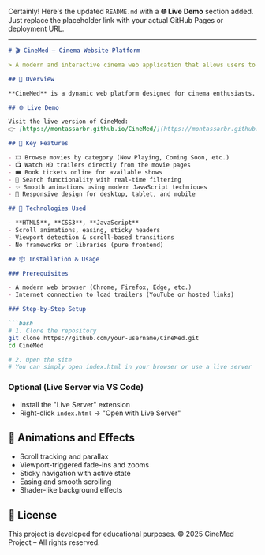 Certainly! Here's the updated `README.md` with a **🌐 Live Demo** section added. Just replace the placeholder link with your actual GitHub Pages or deployment URL.

---

````markdown
# 🎬 CineMed – Cinema Website Platform

> A modern and interactive cinema web application that allows users to browse movies, watch trailers, and book tickets online.

## 📘 Overview

**CineMed** is a dynamic web platform designed for cinema enthusiasts. It provides an intuitive user experience for discovering the latest movies, viewing trailers, and reserving tickets directly through the website. The platform was developed as part of an academic project to explore animation techniques, responsive design, and user interface interactions.

## 🌐 Live Demo

Visit the live version of CineMed:  
👉 [https://montassarbr.github.io/CineMed/](https://montassarbr.github.io/CineMed/)

## 🎯 Key Features

- 🎞️ Browse movies by category (Now Playing, Coming Soon, etc.)
- 📺 Watch HD trailers directly from the movie pages
- 🎟️ Book tickets online for available shows
- 🔎 Search functionality with real-time filtering
- ✨ Smooth animations using modern JavaScript techniques
- 📱 Responsive design for desktop, tablet, and mobile

## 🧰 Technologies Used

- **HTML5**, **CSS3**, **JavaScript**
- Scroll animations, easing, sticky headers
- Viewport detection & scroll-based transitions
- No frameworks or libraries (pure frontend)

## 📦 Installation & Usage

### Prerequisites

- A modern web browser (Chrome, Firefox, Edge, etc.)
- Internet connection to load trailers (YouTube or hosted links)

### Step-by-Step Setup

```bash
# 1. Clone the repository
git clone https://github.com/your-username/CineMed.git
cd CineMed

# 2. Open the site
# You can simply open index.html in your browser or use a live server
````

### Optional (Live Server via VS Code)

* Install the "Live Server" extension
* Right-click `index.html` → "Open with Live Server"

## 🧪 Animations and Effects

* Scroll tracking and parallax
* Viewport-triggered fade-ins and zooms
* Sticky navigation with active state
* Easing and smooth scrolling
* Shader-like background effects 


## 📄 License

This project is developed for educational purposes.
© 2025 CineMed Project – All rights reserved.

